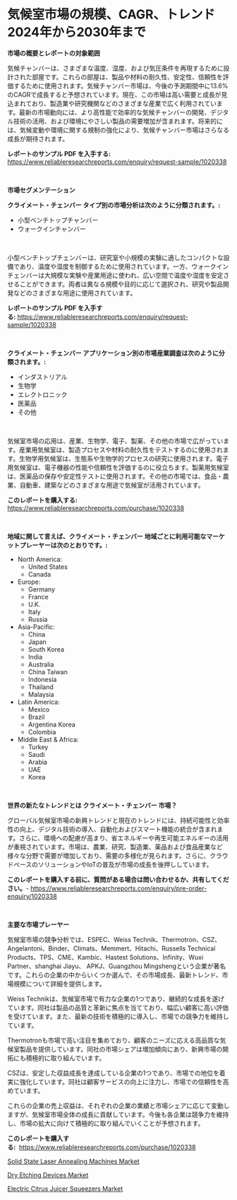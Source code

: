 <p><h1>気候室市場の規模、CAGR、トレンド 2024年から2030年まで</h1></p><p><strong>市場の概要とレポートの対象範囲</strong></p>
<p><p>気候チャンバーは、さまざまな温度、湿度、および気圧条件を再現するために設計された部屋です。これらの部屋は、製品や材料の耐久性、安定性、信頼性を評価するために使用されます。気候チャンバー市場は、今後の予測期間中に13.6%のCAGRで成長すると予想されています。現在、この市場は高い需要と成長が見込まれており、製造業や研究機関などのさまざまな産業で広く利用されています。最新の市場動向には、より高性能で効率的な気候チャンバーの開発、デジタル技術の活用、および環境にやさしい製品の需要増加が含まれます。将来的には、気候変動や環境に関する規制の強化により、気候チャンバー市場はさらなる成長が期待されます。</p></p>
<p><strong>レポートのサンプル PDF を入手する:</strong> <a href="https://www.reliableresearchreports.com/enquiry/request-sample/1020338">https://www.reliableresearchreports.com/enquiry/request-sample/1020338</a></p>
<p>&nbsp;</p>
<p><strong>市場セグメンテーション</strong></p>
<p><strong>クライメート・チェンバー タイプ別の市場分析は次のように分類されます。:</strong></p>
<p><ul><li>小型ベンチトップチャンバー</li><li>ウォークインチャンバー</li></ul></p>
<p>&nbsp;</p>
<p><p>小型ベンチトップチェンバーは、研究室や小規模の実験に適したコンパクトな設備であり、温度や湿度を制御するために使用されています。一方、ウォークインチェンバーは大規模な実験や産業用途に使われ、広い空間で温度や湿度を安定させることができます。両者は異なる規模や目的に応じて選択され、研究や製品開発などのさまざまな用途に使用されています。</p></p>
<p><strong>レポートのサンプル PDF を入手する:</strong>&nbsp;<a href="https://www.reliableresearchreports.com/enquiry/request-sample/1020338">https://www.reliableresearchreports.com/enquiry/request-sample/1020338</a></p>
<p>&nbsp;</p>
<p><strong> クライメート・チェンバー アプリケーション別の市場産業調査は次のように分類されます。:</strong></p>
<p><ul><li>インダストリアル</li><li>生物学</li><li>エレクトロニック</li><li>医薬品</li><li>その他</li></ul></p>
<p>&nbsp;</p>
<p><p>気候室市場の応用は、産業、生物学、電子、製薬、その他の市場で広がっています。産業用気候室は、製造プロセスや材料の耐久性をテストするのに使用されます。生物学用気候室は、生態系や生物学的プロセスの研究に使用されます。電子用気候室は、電子機器の性能や信頼性を評価するのに役立ちます。製薬用気候室は、医薬品の保存や安定性テストに使用されます。その他の市場では、食品・農業、自動車、建築などのさまざまな用途で気候室が活用されています。</p></p>
<p><strong>このレポートを購入する:</strong>&nbsp; <a href="https://www.reliableresearchreports.com/purchase/1020338">https://www.reliableresearchreports.com/purchase/1020338</a></p>
<p>&nbsp;</p>
<p><strong>地域に関して言えば、クライメート・チェンバー 地域ごとに利用可能なマーケットプレーヤーは次のとおりです。:</strong></p>
<p><ul>
    <li>
        North America:
        <ul>
            <li>United States</li>
            <li>Canada</li>
        </ul>
    </li>
    <li>
        Europe:
        <ul>
            <li>Germany</li>
            <li>France</li>
            <li>U.K.</li>
            <li>Italy</li>
            <li>Russia</li>
        </ul>
    </li>
    <li>
        Asia-Pacific:
        <ul>
            <li>China</li>
            <li>Japan</li>
            <li>South Korea</li>
            <li>India</li>
            <li>Australia</li>
            <li>China Taiwan</li>
            <li>Indonesia</li>
            <li>Thailand</li>
            <li>Malaysia</li>
        </ul>
    </li>
    <li>
        Latin America:
        <ul>
            <li>Mexico</li>
            <li>Brazil</li>
            <li>Argentina Korea</li>
            <li>Colombia</li>
        </ul>
    </li>
    <li>
        Middle East & Africa:
        <ul>
            <li>Turkey</li>
            <li>Saudi</li>
            <li>Arabia</li>
            <li>UAE</li>
            <li>Korea</li>
        </ul>
    </li>
    </ul></p>
<p>&nbsp;</p>
<p><strong>世界の新たなトレンドとは クライメート・チェンバー 市場？</strong></p>
<p><p>グローバル気候室市場の新興トレンドと現在のトレンドには、持続可能性と効率性の向上、デジタル技術の導入、自動化およびスマート機能の統合が含まれます。さらに、環境への配慮が高まり、省エネルギーや再生可能エネルギーの活用が重視されています。市場は、農業、研究、製造業、薬品および食品産業など様々な分野で需要が増加しており、需要の多様化が見られます。さらに、クラウドベースのソリューションやIoTの普及が市場の成長を後押ししています。</p></p>
<p><strong>このレポートを購入する前に、質問がある場合は問い合わせるか、共有してください。</strong>- <a href="https://www.reliableresearchreports.com/enquiry/pre-order-enquiry/1020338">https://www.reliableresearchreports.com/enquiry/pre-order-enquiry/1020338</a></p>
<p>&nbsp;</p>
<p><strong>主要な市場プレーヤー</strong></p>
<p><p>気候室市場の競争分析では、ESPEC、Weiss Technik、Thermotron、CSZ、Angelantoni、Binder、Climats、Memmert、Hitachi、Russells Technical Products、TPS、CME、Kambic、Hastest Solutions、Infinity、Wuxi Partner、shanghai Jiayu、 APKJ、Guangzhou Mingshengという企業が著名です。これらの企業の中からいくつか選んで、その市場成長、最新トレンド、市場規模について詳細を提供します。</p><p>Weiss Technikは、気候室市場で有力な企業の1つであり、継続的な成長を遂げています。同社は製品の品質と革新に焦点を当てており、幅広い顧客に高い評価を受けています。また、最新の技術を積極的に導入し、市場での競争力を維持しています。</p><p>Thermotronも市場で高い注目を集めており、顧客のニーズに応える高品質な気候室製品を提供しています。同社の市場シェアは増加傾向にあり、新興市場の開拓にも積極的に取り組んでいます。</p><p>CSZは、安定した収益成長を達成している企業の1つであり、市場での地位を着実に強化しています。同社は顧客サービスの向上に注力し、市場での信頼性を高めています。</p><p>これらの企業の売上収益は、それぞれの企業の業績と市場シェアに応じて変動しますが、気候室市場全体の成長に貢献しています。今後も各企業は競争力を維持し、市場の拡大に向けて積極的に取り組んでいくことが予想されます。</p></p>
<p><strong>このレポートを購入する:</strong>&nbsp;&nbsp;<a href="https://www.reliableresearchreports.com/purchase/1020338">https://www.reliableresearchreports.com/purchase/1020338</a></p>
<p><p><a href="https://view.publitas.com/reportprime-1/solid-state-laser-annealing-machines-market-size-market-share-and-global-market-analysis-report-2023-2030/">Solid State Laser Annealing Machines Market</a></p><p><a href="https://view.publitas.com/reportprime-1/dry-etching-devices-market-size-market-trends-and-growth-outlook-forecasted-for-period-from-2023-to-2030/">Dry Etching Devices Market</a></p><p><a href="https://view.publitas.com/reportprime-1/electric-citrus-juicer-squeezers-market-with-the-goal-of-estimating-the-market-size-and-future-growth-potential-of-various-market-segments-based-on-component-applications-end-user-and-region/">Electric Citrus Juicer Squeezers Market</a></p></p>